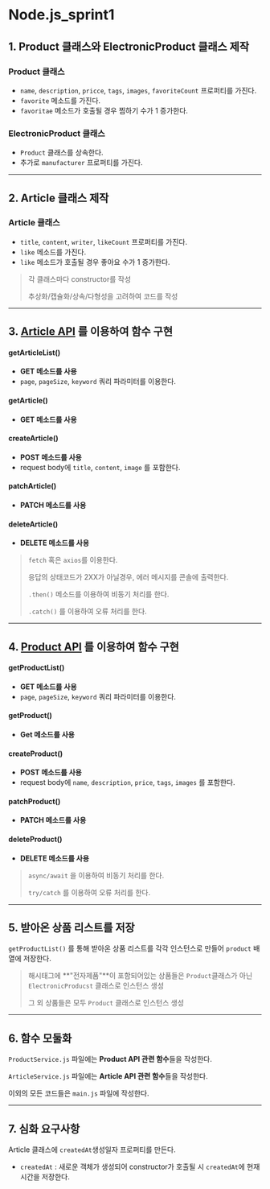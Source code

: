 # Node.js_sprint1

## 1. Product 클래스와 ElectronicProduct 클래스 제작
  
### Product 클래스
- `name`, `description`, `pricce`, `tags`, `images`, `favoriteCount` 프로퍼티를 가진다.
- `favorite` 메소드를 가진다.
- `favoritae` 메소드가 호출될 경우 찜하기 수가 1 증가한다.

### ElectronicProduct 클래스
- `Product` 클래스를 상속한다.
- 추가로 `manufacturer` 프로퍼티를 가진다.  

------------------------------------------------------------------------

## 2. Article 클래스 제작

### Article 클래스
- `title`, `content`, `writer`, `likeCount` 프로퍼티를 가진다.
- `like` 메소드를 가진다.
- `like` 메소드가 호출될 경우 좋아요 수가 1 증가한다.

> 각 클래스마다 constructor를 작성
>
> 추상화/캡슐화/상속/다형성을 고려하여 코드를 작성

------------------------------------------------------------------------

## 3. [Article API](https://panda-market-api-crud.vercel.app/docs) 를 이용하여 함수 구현

#### getArticleList()
- **GET 메소드를 사용**
- `page`, `pageSize`, `keyword` 쿼리 파라미터를 이용한다.
#### getArticle()
- **GET 메소드를 사용**
#### createArticle()
- **POST 메소드를 사용**
- request body에 `title`, `content`, `image` 를 포함한다.
#### patchArticle()
- **PATCH 메소드를 사용**
#### deleteArticle()
- **DELETE 메소드를 사용**
  
> `fetch` 혹은 `axios`를 이용한다.
>
> 응답의 상태코드가 2XX가 아닐경우, 에러 메시지를 콘솔에 출력한다.
>
> `.then()` 메소드를 이용하여 비동기 처리를 한다.
>
> `.catch()` 를 이용하여 오류 처리를 한다.

------------------------------------------------------------------------

## 4. [Product API](https://panda-market-api-crud.vercel.app/docs) 를 이용하여 함수 구현

#### getProductList()
- **GET 메소드를 사용**
- `page`, `pageSize`, `keyword` 쿼리 파라미터를 이용한다.
#### getProduct()
- **Get 메소드를 사용**
#### createProduct()
- **POST 메소드를 사용**
- request body에 `name`, `description`, `price`, `tags`, `images` 를 포함한다.
#### patchProduct()
- **PATCH 메소드를 사용**
#### deleteProduct()
- **DELETE 메소드를 사용**

> `async/await` 을 이용하여 비동기 처리를 한다.
>
> `try/catch` 를 이용하여 오류 처리를 한다.

---------------------------------------------------------------------------

## 5. 받아온 상품 리스트를 저장

`getProductList()` 를 통해 받아온 상품 리스트를 각각 인스턴스로 만들어 `product` 배열에 저장한다.

> 해시태그에 **"전자제품"**이 포함되어있는 상품들은 `Product`클래스가 아닌 `ElectronicProducst` 클래스로 인스턴스 생성
>
> 그 외 상품들은 모두 `Product` 클래스로 인스턴스 생성

------------------------------------------------------------------------

## 6. 함수 모둘화

`ProductService.js` 파일에는 **Product API 관련 함수**들을 작성한다.

`ArticleService.js` 파일에는 **Article API 관련 함수**들을 작성한다.

이외의 모든 코드들은 `main.js` 파일에 작성한다.

------------------------------------------------------------------------

## 7. 심화 요구사항

Article 클래스에 `createdAt`생성일자 프로퍼티를 만든다.
- `createdAt` : 새로운 객체가 생성되어 constructor가 호출될 시 `createdAt`에 현재 시간을 저장한다.
